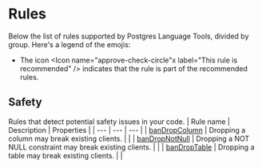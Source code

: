 # Rules

Below the list of rules supported by Postgres Language Tools, divided by group. Here's a legend of the emojis:

- The icon <span class='inline-icon' title="This rule is recommended"><Icon name="approve-check-circle"x label="This rule is recommended" /></span> indicates that the rule is part of the recommended rules.

[//]: # (BEGIN RULES_INDEX)

## Safety

Rules that detect potential safety issues in your code.
| Rule name | Description | Properties |
| --- | --- | --- |
| [banDropColumn](./rules/ban-drop-column) | Dropping a column may break existing clients. | <span class='inline-icon' title="This rule is recommended" ><Icon name="approve-check-circle" size="1.2rem" label="This rule is recommended" /></span> |
| [banDropNotNull](./rules/ban-drop-not-null) | Dropping a NOT NULL constraint may break existing clients. | <span class='inline-icon' title="This rule is recommended" ><Icon name="approve-check-circle" size="1.2rem" label="This rule is recommended" /></span> |
| [banDropTable](./rules/ban-drop-table) | Dropping a table may break existing clients. | <span class='inline-icon' title="This rule is recommended" ><Icon name="approve-check-circle" size="1.2rem" label="This rule is recommended" /></span> |

[//]: # (END RULES_INDEX)


